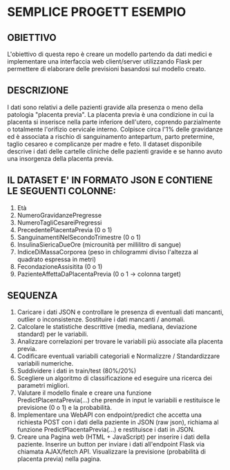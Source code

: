 # SEMPLICE PROGETT ESEMPIO

## OBIETTIVO

L'obiettivo di questa repo è creare un modello partendo da dati medici e implementare una interfaccia web client/server utilizzando Flask per permettere di elaborare delle previsioni basandosi sul modello creato.

## DESCRIZIONE

I dati sono relativi a delle pazienti gravide alla presenza o meno della patologia "placenta previa". La placenta previa è una condizione in cui la placenta si inserisce nella parte inferiore dell'utero, coprendo parzialmente o totalmente l'orifizio cervicale interno. Colpisce circa l'1% delle gravidanze ed è associata a rischio di sanguinamento antepartum, parto pretermine, taglio cesareo e complicanze per madre e feto.
Il dataset disponibile descrive i dati delle cartelle cliniche delle pazienti gravide e se hanno avuto una insorgenza della placenta previa.

## IL DATASET E' IN FORMATO JSON E CONTIENE LE SEGUENTI COLONNE:

1. Età
2. NumeroGravidanzePregresse
3. NumeroTagliCesareiPregressi
4. PrecedentePlacentaPrevia (0 o 1)
5. SanguinamentiNelSecondoTrimestre (0 o 1)
6. InsulinaSiericaDueOre (microunità per millilitro di sangue)
7. IndiceDiMassaCorporea (peso in chilogrammi diviso l'altezza al quadrato espressa in metri)
8. FecondazioneAssisitita (0 o 1)
9. PazienteAffettaDaPlacentaPrevia (0 o 1 -> colonna target)


## SEQUENZA

1. Caricare i dati JSON e controllare le presenza di eventuali dati mancanti, outlier o inconsistenze. Sostituire i dati mancanti / anomali.
2. Calcolare le statistiche descrittive (media, mediana, deviazione standard) per le variabili.
3. Analizzare correlazioni per trovare le variabili più associate alla placenta previa.
4. Codificare eventuali variabili categoriali e Normalizzre / Standardizzare variabili numeriche.
5. Suddividere i dati in train/test (80%/20%) 
6. Scegliere un algoritmo di classificazione ed eseguire una ricerca dei parametri migliori.
7. Valutare il modello finale e creare una funzione PredictPlacentaPrevia(...) che prende in input le variabili e restituisce le previsione (0 o 1) e la probabilità.
8. Implementare una WebAPI con endpoint/predict che accetta una richiesta POST con i dati della paziente in JSON (raw json), richiama al funzione PredictPlacentaPrevia(...) e restituisce i dati in JSON.
9. Creare una Pagina web (HTML + JavaScript) per inserire i dati della paziente. Inserire un button per inviare i dati all'endpoint Flask via chiamata AJAX/fetch API. Visualizzare la previsione (probabilità di placenta previa) nella pagina.